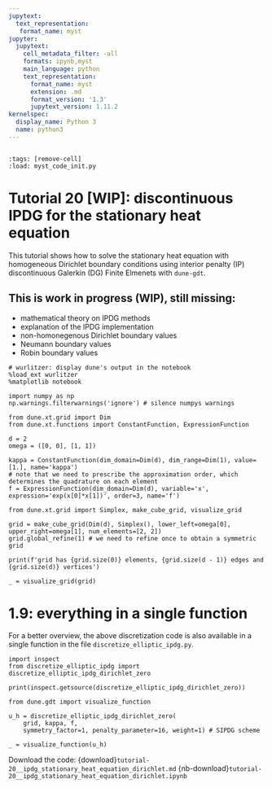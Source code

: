 ```yaml
---
jupytext:
  text_representation:
   format_name: myst
jupyter:
  jupytext:
    cell_metadata_filter: -all
    formats: ipynb,myst
    main_language: python
    text_representation:
      format_name: myst
      extension: .md
      format_version: '1.3'
      jupytext_version: 1.11.2
kernelspec:
  display_name: Python 3
  name: python3
---
```


```{try_on_binder}
```

```{code-cell}
:tags: [remove-cell]
:load: myst_code_init.py
```
# Tutorial 20 [WIP]: discontinuous IPDG for the stationary heat equation

This tutorial shows how to solve the stationary heat equation with homogeneous Dirichlet boundary conditions using interior penalty (IP) discontinuous Galerkin (DG) Finite Elmenets with `dune-gdt`.

## This is work in progress (WIP), still missing:

* mathematical theory on IPDG methods
* explanation of the IPDG implementation
* non-homonegenous Dirichlet boundary values
* Neumann boundary values
* Robin boundary values

```{code-cell}
# wurlitzer: display dune's output in the notebook
%load_ext wurlitzer
%matplotlib notebook

import numpy as np
np.warnings.filterwarnings('ignore') # silence numpys warnings
```

```{code-cell}
from dune.xt.grid import Dim
from dune.xt.functions import ConstantFunction, ExpressionFunction

d = 2
omega = ([0, 0], [1, 1])

kappa = ConstantFunction(dim_domain=Dim(d), dim_range=Dim(1), value=[1.], name='kappa')
# note that we need to prescribe the approximation order, which determines the quadrature on each element
f = ExpressionFunction(dim_domain=Dim(d), variable='x', expression='exp(x[0]*x[1])', order=3, name='f')
```

```{code-cell}
from dune.xt.grid import Simplex, make_cube_grid, visualize_grid

grid = make_cube_grid(Dim(d), Simplex(), lower_left=omega[0], upper_right=omega[1], num_elements=[2, 2])
grid.global_refine(1) # we need to refine once to obtain a symmetric grid

print(f'grid has {grid.size(0)} elements, {grid.size(d - 1)} edges and {grid.size(d)} vertices')

_ = visualize_grid(grid)
```

# 1.9: everything in a single function

For a better overview, the above discretization code is also available in a single function in the file `discretize_elliptic_ipdg.py`.

```{code-cell}
import inspect
from discretize_elliptic_ipdg import discretize_elliptic_ipdg_dirichlet_zero

print(inspect.getsource(discretize_elliptic_ipdg_dirichlet_zero))
```

```{code-cell}
from dune.gdt import visualize_function

u_h = discretize_elliptic_ipdg_dirichlet_zero(
    grid, kappa, f,
    symmetry_factor=1, penalty_parameter=16, weight=1) # SIPDG scheme

_ = visualize_function(u_h)
```

Download the code:
{download}`tutorial-20__ipdg_stationary_heat_equation_dirichlet.md`
{nb-download}`tutorial-20__ipdg_stationary_heat_equation_dirichlet.ipynb`
